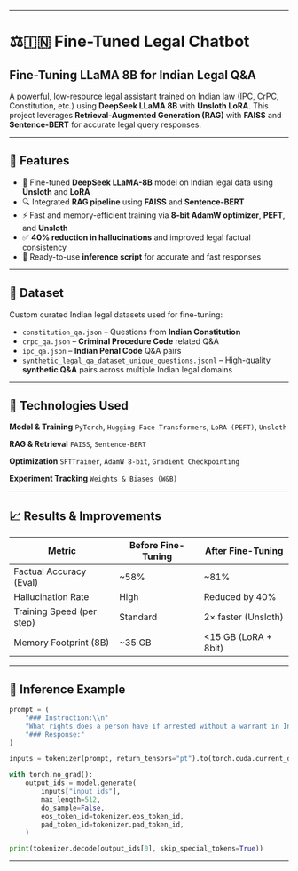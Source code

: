 
---

# ⚖️🇮🇳 Fine-Tuned Legal Chatbot

## **Fine-Tuning LLaMA 8B for Indian Legal Q\&A**

A powerful, low-resource legal assistant trained on Indian law (IPC, CrPC, Constitution, etc.) using **DeepSeek LLaMA 8B** with **Unsloth LoRA**.
This project leverages **Retrieval-Augmented Generation (RAG)** with **FAISS** and **Sentence-BERT** for accurate legal query responses.

---

## 🚀 Features

* 🧠 Fine-tuned **DeepSeek LLaMA-8B** model on Indian legal data using **Unsloth** and **LoRA**
* 🔍 Integrated **RAG pipeline** using **FAISS** and **Sentence-BERT**
* ⚡ Fast and memory-efficient training via **8-bit AdamW optimizer**, **PEFT**, and **Unsloth**
* ✅ **40% reduction in hallucinations** and improved legal factual consistency
* 🧪 Ready-to-use **inference script** for accurate and fast responses

---

## 📂 Dataset

Custom curated Indian legal datasets used for fine-tuning:

* `constitution_qa.json` – Questions from **Indian Constitution**
* `crpc_qa.json` – **Criminal Procedure Code** related Q\&A
* `ipc_qa.json` – **Indian Penal Code** Q\&A pairs
* `synthetic_legal_qa_dataset_unique_questions.jsonl` – High-quality **synthetic Q\&A** pairs across multiple Indian legal domains

---

## 🚀 Technologies Used

**Model & Training**
`PyTorch`, `Hugging Face Transformers`, `LoRA (PEFT)`, `Unsloth`

**RAG & Retrieval**
`FAISS`, `Sentence-BERT`

**Optimization**
`SFTTrainer`, `AdamW 8-bit`, `Gradient Checkpointing`

**Experiment Tracking**
`Weights & Biases (W&B)`

---

## 📈 Results & Improvements

| Metric                    | Before Fine-Tuning | After Fine-Tuning    |
| ------------------------- | ------------------ | -------------------- |
| Factual Accuracy (Eval)   | \~58%              | \~81%                |
| Hallucination Rate        | High               | Reduced by 40%       |
| Training Speed (per step) | Standard           | 2× faster (Unsloth)  |
| Memory Footprint (8B)     | \~35 GB            | <15 GB (LoRA + 8bit) |

---

## 📌 Inference Example

```python
prompt = (
    "### Instruction:\\n"
    "What rights does a person have if arrested without a warrant in India?\\n\\n"
    "### Response:"
)

inputs = tokenizer(prompt, return_tensors="pt").to(torch.cuda.current_device())

with torch.no_grad():
    output_ids = model.generate(
        inputs["input_ids"],
        max_length=512,
        do_sample=False,
        eos_token_id=tokenizer.eos_token_id,
        pad_token_id=tokenizer.pad_token_id,
    )

print(tokenizer.decode(output_ids[0], skip_special_tokens=True))
```

---


